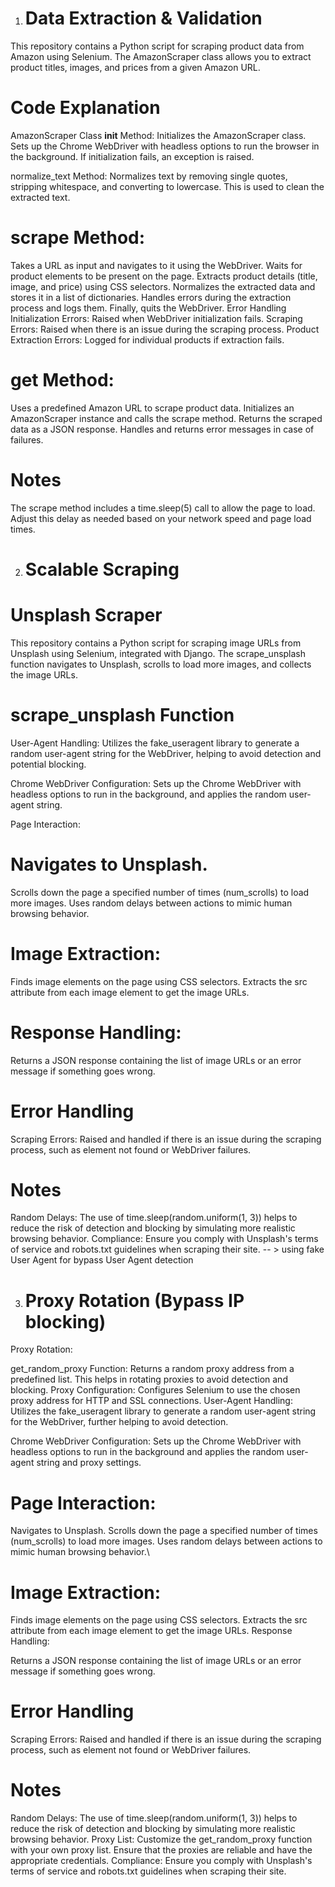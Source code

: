 1. # Data Extraction & Validation 

This repository contains a Python script for scraping product data from Amazon using Selenium. The AmazonScraper class allows you to extract product titles, images, and prices from a given Amazon URL.

# Code Explanation

AmazonScraper Class
__init__ Method: Initializes the AmazonScraper class. Sets up the Chrome WebDriver with headless options to run the browser in the background. If initialization fails, an exception is raised.

normalize_text Method: Normalizes text by removing single quotes, stripping whitespace, and converting to lowercase. This is used to clean the extracted text.

# scrape Method:

Takes a URL as input and navigates to it using the WebDriver.
Waits for product elements to be present on the page.
Extracts product details (title, image, and price) using CSS selectors.
Normalizes the extracted data and stores it in a list of dictionaries.
Handles errors during the extraction process and logs them.
Finally, quits the WebDriver.
Error Handling
Initialization Errors: Raised when WebDriver initialization fails.
Scraping Errors: Raised when there is an issue during the scraping process.
Product Extraction Errors: Logged for individual products if extraction fails.


# get Method:
Uses a predefined Amazon URL to scrape product data.
Initializes an AmazonScraper instance and calls the scrape method.
Returns the scraped data as a JSON response.
Handles and returns error messages in case of failures.


# Notes
The scrape method includes a time.sleep(5) call to allow the page to load. Adjust this delay as needed based on your network speed and page load times.


2. # Scalable Scraping 

# Unsplash Scraper
This repository contains a Python script for scraping image URLs from Unsplash using Selenium, integrated with Django. The scrape_unsplash function navigates to Unsplash, scrolls to load more images, and collects the image URLs.

# scrape_unsplash Function
User-Agent Handling: Utilizes the fake_useragent library to generate a random user-agent string for the WebDriver, helping to avoid detection and potential blocking.

Chrome WebDriver Configuration: Sets up the Chrome WebDriver with headless options to run in the background, and applies the random user-agent string.

Page Interaction:
# Navigates to Unsplash.
Scrolls down the page a specified number of times (num_scrolls) to load more images.
Uses random delays between actions to mimic human browsing behavior.

# Image Extraction:
Finds image elements on the page using CSS selectors.
Extracts the src attribute from each image element to get the image URLs.

# Response Handling:
Returns a JSON response containing the list of image URLs or an error message if something goes wrong.

# Error Handling
Scraping Errors: Raised and handled if there is an issue during the scraping process, such as element not found or WebDriver failures.

# Notes
Random Delays: The use of time.sleep(random.uniform(1, 3)) helps to reduce the risk of detection and blocking by simulating more realistic browsing behavior.
Compliance: Ensure you comply with Unsplash's terms of service and robots.txt guidelines when scraping their site.
-- > using fake User Agent for bypass User Agent detection

3. # Proxy Rotation (Bypass IP blocking)

Proxy Rotation:

get_random_proxy Function: Returns a random proxy address from a predefined list. This helps in rotating proxies to avoid detection and blocking.
Proxy Configuration: Configures Selenium to use the chosen proxy address for HTTP and SSL connections.
User-Agent Handling: Utilizes the fake_useragent library to generate a random user-agent string for the WebDriver, further helping to avoid detection.

Chrome WebDriver Configuration: Sets up the Chrome WebDriver with headless options to run in the background and applies the random user-agent string and proxy settings.

# Page Interaction:
Navigates to Unsplash.
Scrolls down the page a specified number of times (num_scrolls) to load more images.
Uses random delays between actions to mimic human browsing behavior.\

# Image Extraction:
Finds image elements on the page using CSS selectors.
Extracts the src attribute from each image element to get the image URLs.
Response Handling:

Returns a JSON response containing the list of image URLs or an error message if something goes wrong.

# Error Handling
Scraping Errors: Raised and handled if there is an issue during the scraping process, such as element not found or WebDriver failures.

# Notes
Random Delays: The use of time.sleep(random.uniform(1, 3)) helps to reduce the risk of detection and blocking by simulating more realistic browsing behavior.
Proxy List: Customize the get_random_proxy function with your own proxy list. Ensure that the proxies are reliable and have the appropriate credentials.
Compliance: Ensure you comply with Unsplash's terms of service and robots.txt guidelines when scraping their site.

